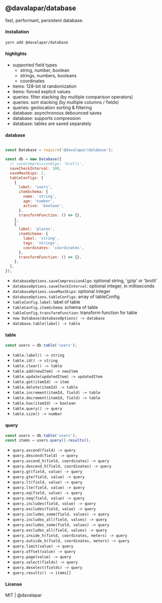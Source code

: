 ## @davalapar/database

fast, performant, persistent database.

#### Installation

```sh
yarn add @davalapar/database
```

#### highlights

- supported field types
  - string, number, boolean
  - strings, numbers, booleans
  - coordinates
- items: 128-bit id randomization
- items: forced explicit values
- queries: filter stacking (by multiple comparison operators)
- queries: sort stacking (by multiple columns / fields)
- queries: geolocation sorting & filtering
- database: asynchronous debounced saves
- database: supports compression
- database: tables are saved separately

#### database

```js

const Database = require('@davalapar/database');

const db = new Database({
  // saveCompressionAlgo: 'brotli',
  saveCheckInterval: 100,
  saveMaxSkips: 2,
  tableConfigs: [
    {
      label: 'users',
      itemSchema: {
        name: 'string',
        age: 'number',
        active: 'boolean',
      },
      transformFunction: () => {},
    },
    {
      label: 'places',
      itemSchema: {
        label: 'string',
        tags: 'strings',
        coordinates: 'coordinates',
      },
      transformFunction: () => {},
    },
  ],
});
```

- `databaseOptions.saveCompressionAlgo`: optional string, 'gzip' or 'brotli'
- `databaseOptions.saveCheckInterval`: optional integer, in milliseconds
- `databaseOptions.saveMaxSkips`: optional integer
- `databaseOptions.tableConfigs`: array of tableConfig
- `tableConfig.label`: label of table
- `tableConfig.itemSchema`: schema of table
- `tableConfig.transformFunction`: transform function for table
- `new Database(databaseOptions) -> database`
- `database.table(label) -> table`

#### table

```js
const users = db.table('users');
```

- `table.label() -> string`
- `table.id() -> string`
- `table.clear() -> table`
- `table.add(newItem) -> newItem`
- `table.update(updatedItem) -> updatedItem`
- `table.get(itemId) -> item`
- `table.delete(itemId) -> table`
- `table.increment(itemId, field) -> table`
- `table.decrement(itemId, field) -> table`
- `table.has(itemId) -> boolean`
- `table.query() -> query`
- `table.size() -> number`

#### query

```js
const users = db.table('users');
const items = users.query().results();
```

- `query.ascend(field) -> query`
- `query.descend(field) -> query`
- `query.ascend_h(field, coordinates) -> query`
- `query.descend_h(field, coordinates) -> query`
- `query.gt(field, value) -> query`
- `query.gte(field, value) -> query`
- `query.lt(field, value) -> query`
- `query.lte(field, value) -> query`
- `query.eq(field, value) -> query`
- `query.neq(field, value) -> query`
- `query.includes(field, value) -> query`
- `query.excludes(field, value) -> query`
- `query.includes_some(field, values) -> query`
- `query.includes_all(field, values) -> query`
- `query.excludes_some(field, values) -> query`
- `query.excludes_all(field, values) -> query`
- `query.inside_h(field, coordinates, meters) -> query`
- `query.outside_h(field, coordinates, meters) -> query`
- `query.limit(value) -> query`
- `query.offset(value) -> query`
- `query.page(value) -> query`
- `query.select(fields) -> query`
- `query.deselect(fields) -> query`
- `query.results() -> items[]`

#### License

MIT | @davalapar
